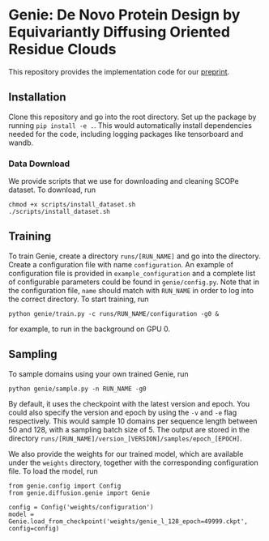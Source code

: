 # Genie: De Novo Protein Design by Equivariantly Diffusing Oriented Residue Clouds

This repository provides the implementation code for our [preprint](https://arxiv.org/abs/2301.12485).

## Installation

Clone this repository and go into the root directory. Set up the package by running `pip install -e .`. This would automatically install dependencies needed for the code, including logging packages like tensorboard and wandb.

### Data Download
We provide scripts that we use for downloading and cleaning SCOPe dataset. To download, run
```
chmod +x scripts/install_dataset.sh
./scripts/install_dataset.sh
```

## Training

To train Genie, create a directory `runs/[RUN_NAME]` and go into the directory. Create a configuration file with name `configuration`. An example of configuration file is provided in `example_configuration` and a complete list of configurable parameters could be found in `genie/config.py`. Note that in the configuration file, `name` should match with `RUN_NAME` in order to log into the correct directory. To start training, run
```
python genie/train.py -c runs/RUN_NAME/configuration -g0 &
```
for example, to run in the background on GPU 0.

## Sampling

To sample domains using your own trained Genie, run
```
python genie/sample.py -n RUN_NAME -g0
```
By default, it uses the checkpoint with the latest version and epoch. You could also specify the version and epoch by using the `-v` and `-e` flag respectively. This would sample 10 domains per sequence length between 50 and 128, with a sampling batch size of 5. The output are stored in the directory `runs/[RUN_NAME]/version_[VERSION]/samples/epoch_[EPOCH]`.

We also provide the weights for our trained model, which are available under the `weights` directory, together with the corresponding configuration file. To load the model, run
```
from genie.config import Config
from genie.diffusion.genie import Genie

config = Config('weights/configuration')
model = Genie.load_from_checkpoint('weights/genie_l_128_epoch=49999.ckpt', config=config)
```
